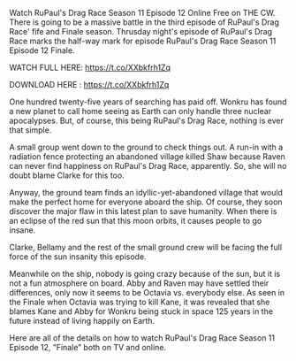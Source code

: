 ﻿Watch RuPaul's Drag Race Season 11 Episode 12 Online Free on THE CW. There is going to be a massive battle in the third episode of RuPaul's Drag Race' fife and Finale season. Thrusday night's episode of RuPaul's Drag Race marks the half-way mark for episode RuPaul's Drag Race Season 11 Episode 12 Finale.

WATCH FULL HERE: https://t.co/XXbkfrh1Zq

DOWNLOAD HERE : https://t.co/XXbkfrh1Zq

One hundred twenty-five years of searching has paid off. Wonkru has found a new planet to call home seeing as Earth can only handle three nuclear apocalypses. But, of course, this being RuPaul's Drag Race, nothing is ever that simple.

A small group went down to the ground to check things out. A run-in with a radiation fence protecting an abandoned village killed Shaw because Raven can never find happiness on RuPaul's Drag Race, apparently. So, she will no doubt blame Clarke for this too.

Anyway, the ground team finds an idyllic-yet-abandoned village that would make the perfect home for everyone aboard the ship. Of course, they soon discover the major flaw in this latest plan to save humanity. When there is an eclipse of the red sun that this moon orbits, it causes people to go insane.

Clarke, Bellamy and the rest of the small ground crew will be facing the full force of the sun insanity this episode.

Meanwhile on the ship, nobody is going crazy because of the sun, but it is not a fun atmosphere on board. Abby and Raven may have settled their differences, only now it seems to be Octavia vs. everybody else. As seen in the Finale when Octavia was trying to kill Kane, it was revealed that she blames Kane and Abby for Wonkru being stuck in space 125 years in the future instead of living happily on Earth.

Here are all of the details on how to watch RuPaul's Drag Race Season 11 Episode 12, ”Finale” both on TV and online.